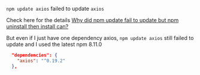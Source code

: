 `npm update axios` failed to update `axios`

Check here for the details  [Why did npm update fail to update but npm uninstall then install can?](https://stackoverflow.com/questions/72441858/why-did-npm-update-fail-to-update-but-npm-uninstall-then-install-can)

But even if I just have one dependency axios, `npm update axios` still failed to update
and I used the latest npm 8.11.0

```json
  "dependencies": {
    "axios": "^0.19.2"
  },
```
